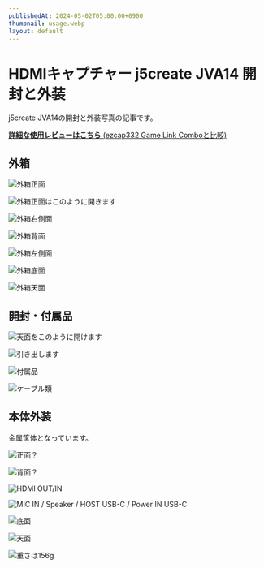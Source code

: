 ```yaml
---
publishedAt: 2024-05-02T05:00:00+0900
thumbnail: usage.webp
layout: default
---
```

# HDMIキャプチャー j5create JVA14 開封と外装
j5create JVA14の開封と外装写真の記事です。

[**詳細な使用レビューはこちら** (ezcap332 Game Link Comboと比較)](../05-02-3%20captures-compare)

[](usage.webp "USB-Cを2つ刺した状態")

## 外箱
![]("box0.webp" "外箱正面")

![]("box1.webp" "外箱正面はこのように開きます")

![]("box2.webp" "外箱右側面")

![]("box3.webp" "外箱背面")

![]("box4.webp" "外箱左側面")

![]("box5.webp" "外箱底面")

![]("box6.webp" "外箱天面")

## 開封・付属品

![]("open1.webp" "天面をこのように開けます")

![]("open2.webp" "引き出します")

![]("open3.webp" "付属品")

![]("open4.webp" "ケーブル類")

## 本体外装
金属筐体となっています。

![]("out1.webp" "正面？")

![]("out2.webp" "背面？")

![]("out3.webp" "HDMI OUT/IN")

![]("out4.webp" "MIC IN / Speaker / HOST USB-C / Power IN USB-C")

![]("out5.webp" "底面")

![]("out6.webp" "天面")

![]("weight.webp" "重さは156g")